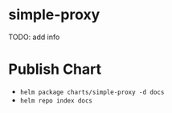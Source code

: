 # simple-proxy

TODO: add info


# Publish Chart
- `helm package charts/simple-proxy -d docs`
- `helm repo index docs`

